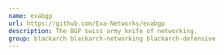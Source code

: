 ```yaml
---
name: exabgp
url: https://github.com/Exa-Networks/exabgp
description: The BGP swiss army knife of networking.
group: blackarch blackarch-networking blackarch-defensive
---
```

